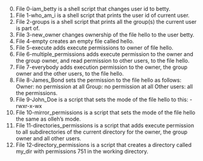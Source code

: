 0. File 0-iam_betty is a shell script that changes user id to betty.
1. File 1-who_am_i is a shell script that prints the user id of current user.
2. File 2-groups is  a shell script that prints all the group(s) the current user is part of.
3. File 3-new_owner changes ownership of the file hello to the user betty.
4. File 4-empty creates an empty file called hello.
5. File 5-execute adds execute permissions to owner of file hello.
6. File 6-multiple_permissions adds execute permission to the owner and the group owner, and read permission to other users, to the file hello.
7. File 7-everybody  adds execution permission to the owner, the group owner and the other users, to the file hello.
8. File 8-James_Bond sets the permission to the file hello as follows:
Owner: no permission at all
Group: no permission at all
Other users: all the permissions.
9. File 9-John_Doe is a script that sets the mode of the file hello to this: -rwxr-x-wx 
10. File 10-mirror_permissions is  a script that sets the mode of the file hello the same as olleh’s mode.
11. File 11-directories_permissions is a script that adds execute permission to all subdirectories of the current directory for the owner, the group owner and all other users.
12. File 12-directory_permissions is a script that creates a directory called my_dir with permissions 751 in the working directory.
